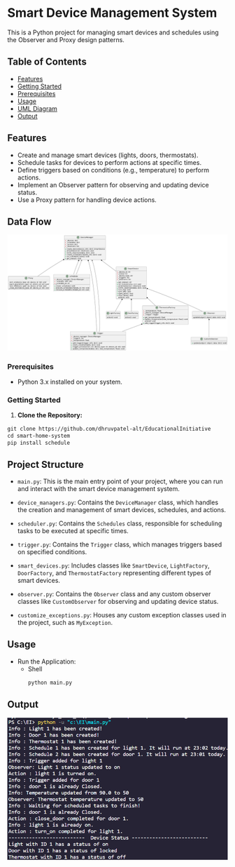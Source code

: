 # Smart Device Management System

This is a Python project for managing smart devices and schedules using the Observer and Proxy design patterns.

## Table of Contents

- [Features](#features)
- [Getting Started](#getting-started)
- [Prerequisites](#prerequisites)
- [Usage](#usage)
- [UML Diagram](#data-flow)
- [Output](#output)

## Features

- Create and manage smart devices (lights, doors, thermostats).
- Schedule tasks for devices to perform actions at specific times.
- Define triggers based on conditions (e.g., temperature) to perform actions.
- Implement an Observer pattern for observing and updating device status.
- Use a Proxy pattern for handling device actions.

## Data Flow

![Data Flow](./Images/DataFlow.png)

### Prerequisites

* Python 3.x installed on your system.

### Getting Started

1. **Clone the Repository:**

```shell
git clone https://github.com/dhruvpatel-alt/EducationalInitiative
cd smart-home-system
pip install schedule
```
## Project Structure

- `main.py`: This is the main entry point of your project, where you can run and interact with the smart device management system.

- `device_managers.py`: Contains the `DeviceManager` class, which handles the creation and management of smart devices, schedules, and actions.

- `scheduler.py`: Contains the `Schedules` class, responsible for scheduling tasks to be executed at specific times.

- `trigger.py`: Contains the `Trigger` class, which manages triggers based on specified conditions.

- `smart_devices.py`: Includes classes like `SmartDevice`, `LightFactory`, `DoorFactory`, and `ThermostatFactory` representing different types of smart devices.

- `observer.py`: Contains the `Observer` class and any custom observer classes like `CustomObserver` for observing and updating device status.

- `customize_exceptions.py`: Houses any custom exception classes used in the project, such as `MyException`.

## Usage

* Run the Application:
    * Shell
        ```python
        python main.py
        
## Output 

![Output](./Images/Output.png)
